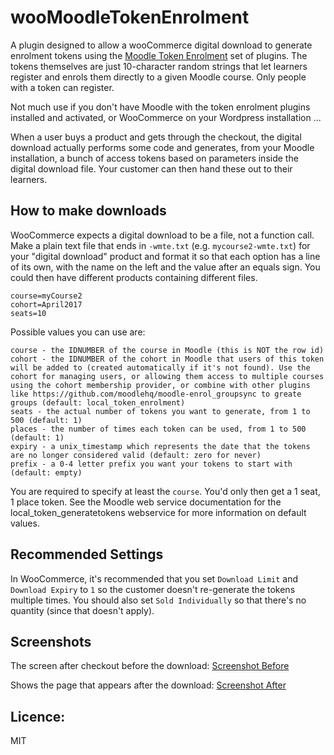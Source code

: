 wooMoodleTokenEnrolment
=====================

A plugin designed to allow a wooCommerce digital download to generate enrolment tokens using the [Moodle Token Enrolment](https://github.com/frumbert/moodle-token-enrolment) set of plugins. The tokens themselves are just 10-character random strings that let learners register and enrols them directly to a given Moodle course. Only people with a token can register.

Not much use if you don't have Moodle with the token enrolment plugins installed and activated, or WooCommerce on your Wordpress installation ...

When a user buys a product and gets through the checkout, the digital download actually performs some code and generates, from your Moodle installation, a bunch of access tokens based on parameters inside the digital download file. Your customer can then hand these out to their learners.

How to make downloads
---------------------------------

WooCommerce expects a digital download to be a file, not a function call. Make a plain text file that ends in `-wmte.txt` (e.g. `mycourse2-wmte.txt`) for your "digital download" product and format it so that each option has a line of its own, with the name on the left and the value after an equals sign. You could then have different products containing different files.

    course=myCourse2
    cohort=April2017
    seats=10

Possible values you can use are:

    course - the IDNUMBER of the course in Moodle (this is NOT the row id)
    cohort - the IDNUMBER of the cohort in Moodle that users of this token will be added to (created automatically if it's not found). Use the cohort for managing users, or allowing them access to multiple courses using the cohort membership provider, or combine with other plugins like https://github.com/moodlehq/moodle-enrol_groupsync to greate groups (default: local_token_enrolment)
    seats - the actual number of tokens you want to generate, from 1 to 500 (default: 1)
    places - the number of times each token can be used, from 1 to 500 (default: 1)
    expiry - a unix_timestamp which represents the date that the tokens are no longer considered valid (default: zero for never)
    prefix - a 0-4 letter prefix you want your tokens to start with (default: empty)

You are required to specify at least the `course`. You'd only then get a 1 seat, 1 place token. See the Moodle web service documentation for the local_token_generatetokens webservice for more information on default values.

Recommended Settings
--------------------------------
In WooCommerce, it's recommended that you set `Download Limit` and `Download Expiry` to `1` so the customer doesn't re-generate the tokens multiple times. You should also set `Sold Individually` so that there's no quantity (since that doesn't apply).

Screenshots
---------------
The screen after checkout before the download:
[Screenshot Before](http://i.imgur.com/kpYn58A.png)

Shows the page that appears after the download:
[Screenshot After](http://i.imgur.com/cRku7A9.png)

Licence:
-----------

MIT
